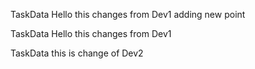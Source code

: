 
TaskData Hello this changes from Dev1 adding new point


 TaskData Hello this changes from Dev1

 TaskData this is change of Dev2


